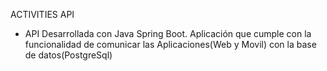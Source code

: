 ACTIVITIES API
 - API Desarrollada con Java Spring Boot. Aplicación que cumple con la funcionalidad de comunicar las Aplicaciones(Web y Movil) con la base de datos(PostgreSql)
